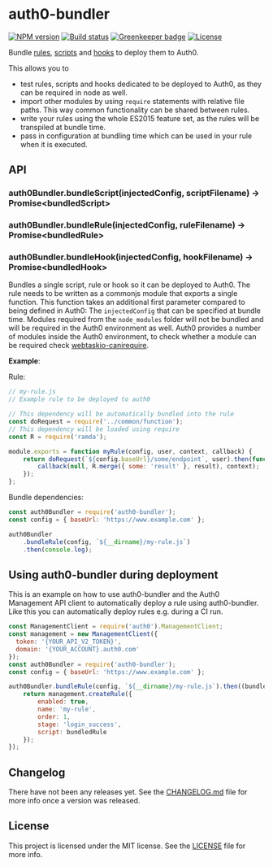 # auth0-bundler

[![NPM version][npm-image]][npm-url]
[![Build status][travis-ci-image]][travis-ci-url]
[![Greenkeeper badge](https://badges.greenkeeper.io/holidaycheck/auth0-bundler.svg)](https://greenkeeper.io/)
[![License][license-image]][license-url]

Bundle [rules](https://auth0.com/docs/rules), [scripts](https://auth0.com/docs/connections/database/mysql#3-provide-action-scripts) and [hooks](https://auth0.com/docs/hooks) to deploy them to Auth0.

This allows you to
- test rules, scripts and hooks dedicated to be deployed to Auth0, as they can be required in node as well.
- import other modules by using `require` statements with relative file paths. This way common functionality can be shared between rules.
- write your rules using the whole ES2015 feature set, as the rules will be transpiled at bundle time.
- pass in configuration at bundling time which can be used in your rule when it is executed.

## API

### auth0Bundler.bundleScript(injectedConfig, scriptFilename) -> Promise\<bundledScript\>
### auth0Bundler.bundleRule(injectedConfig, ruleFilename) -> Promise\<bundledRule\>
### auth0Bundler.bundleHook(injectedConfig, hookFilename) -> Promise\<bundledHook\>

Bundles a single script, rule or hook so it can be deployed to Auth0. The rule needs to be written as a commonjs
module that exports a single function. This function takes an additional first parameter compared to being defined in Auth0: The `injectedConfig` that can be specified at bundle time. Modules required from the `node_modules` folder will not be bundled and will be required in the Auth0 environment as well. Auth0 provides a number of modules inside the Auth0 environment, to check whether a module can be required check [webtaskio-canirequire](https://tehsis.github.io/webtaskio-canirequire/).

__Example__:

Rule:

```js
// my-rule.js
// Example rule to be deployed to auth0

// This dependency will be automatically bundled into the rule
const doRequest = require('../common/function');
// This dependency will be loaded using require
const R = require('ramda');

module.exports = function myRule(config, user, context, callback) {
    return doRequest(`${config.baseUrl}/some/endpoint`, user).then(function (result) {
        callback(null, R.merge({ some: 'result' }, result), context);
    });
};
```

Bundle dependencies:

```js
const auth0Bundler = require('auth0-bundler');
const config = { baseUrl: 'https://www.example.com' };

auth0Bundler
    .bundleRule(config, `${__dirname}/my-rule.js`)
    .then(console.log);
```



## Using auth0-bundler during deployment

This is an example on how to use auth0-bundler and the Auth0 Management API client to automatically
deploy a rule using auth0-bundler. Like this you can automatically deploy rules e.g. during a
CI run.

```js
const ManagementClient = require('auth0').ManagementClient;
const management = new ManagementClient({
  token: '{YOUR_API_V2_TOKEN}',
  domain: '{YOUR_ACCOUNT}.auth0.com'
});
const auth0Bundler = require('auth0-bundler');
const config = { baseUrl: 'https://www.example.com' };

auth0Bundler.bundleRule(config, `${__dirname}/my-rule.js`).then((bundledRule) => {
    return management.createRule({
        enabled: true,
        name: 'my-rule',
        order: 1,
        stage: 'login_success',
        script: bundledRule
    });
});
```

## Changelog

There have not been any releases yet. See the [CHANGELOG.md](CHANGELOG.md) file for more info once a version
was released.

## License

This project is licensed under the MIT license. See the [LICENSE](LICENSE) file for more info.

[npm-image]: https://img.shields.io/npm/v/auth0-bundler.svg
[npm-url]: https://npmjs.org/package/auth0-bundler
[travis-ci-image]: https://img.shields.io/travis/holidaycheck/auth0-bundler/master.svg
[travis-ci-url]: https://travis-ci.org/holidaycheck/auth0-bundler
[license-image]: http://img.shields.io/npm/l/auth0-lock.svg
[license-url]: #license
